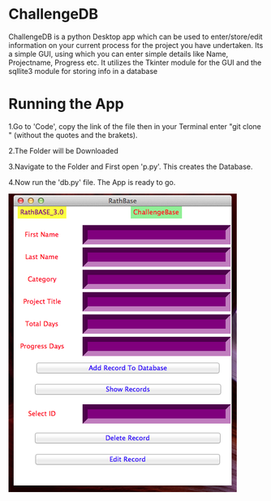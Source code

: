 # ChallengeDB
ChallengeDB is a python Desktop app which can be used to enter/store/edit information on your current process for the project you have undertaken. Its a simple GUI, using which you can enter simple details like Name, Projectname, Progress etc. It utilizes the Tkinter module for the GUI and the sqllite3 module for storing info in a database 

# Running the App
1.Go to 'Code', copy the link of the file then in your Terminal enter "git clone <link>" (without the quotes and the brakets).

2.The Folder will be Downloaded

3.Navigate to the Folder and First open 'p.py'. This creates the Database.

4.Now run the 'db.py' file. The App is ready to go.

![MainApp](/images/mainImg.png)
